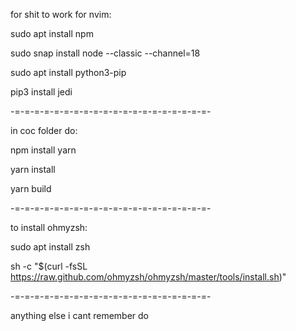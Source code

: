for shit to work for nvim:

sudo apt install npm

sudo snap install node --classic --channel=18

sudo apt install python3-pip

pip3 install jedi

-=-=-=-=-=-=-=-=-=-=-=-=-=-=-=-=-=-=-=-=-

in coc folder do:

npm install yarn

yarn install

yarn build

-=-=-=-=-=-=-=-=-=-=-=-=-=-=-=-=-=-=-=-=-

to install ohmyzsh:

sudo apt install zsh

sh -c "$(curl -fsSL https://raw.github.com/ohmyzsh/ohmyzsh/master/tools/install.sh)"

-=-=-=-=-=-=-=-=-=-=-=-=-=-=-=-=-=-=-=-=-

anything else i cant remember do 
